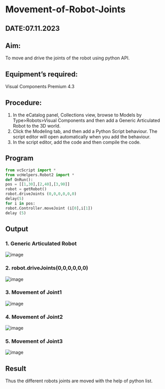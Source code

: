 # Movement-of-Robot-Joints
## DATE:07.11.2023
## Aim:  
To move and drive the joints of the robot using python API.
## Equipment’s required:
Visual Components Premium 4.3
## Procedure:
1. 	In the eCatalog panel, Collections view, browse to Models by Type>Robots>Visual Components and then add a Generic Articulated Robot to the 3D world.
2. 	Click the Modeling tab, and then add a Python Script behaviour. The script editor will open automatically when you add the behaviour.
3. 	In the script editor, add the code and then compile the code.
## Program
```python
from vcScript import *
from vcHelpers.Robot2 import *
def OnRun():
pos = [[1,30],[2,40],[3,90]]
robot = getRobot()
robot.driveJoints (0,0,0,0,0,0)
delay(5)
for i in pos:
robot.Controller.moveJoint (i[0],i[1])
delay (5)
```
## Output
### 1. Generic Articulated Robot
![image](https://github.com/gpavana/Movement-of-Robot-Joints/assets/118787343/84aaa924-2646-4e7f-a55d-ceda5f6201b0)
### 2. robot.driveJoints(0,0,0,0,0,0)
![image](https://github.com/gpavana/Movement-of-Robot-Joints/assets/118787343/46293726-8d10-4318-9027-76c11d64132c)
### 3. Movement of Joint1
![image](https://github.com/gpavana/Movement-of-Robot-Joints/assets/118787343/3b88805a-04a4-4a49-9192-06e614920a9f)
### 4. Movement of Joint2
![image](https://github.com/gpavana/Movement-of-Robot-Joints/assets/118787343/f898596f-d0da-4048-9a9d-93b2cb8cb721)
### 5. Movement of Joint3
![image](https://github.com/gpavana/Movement-of-Robot-Joints/assets/118787343/9e053e7d-975f-456e-98c0-9287425bd79f)
## Result 
Thus the different robots joints are moved with the help of python list.
